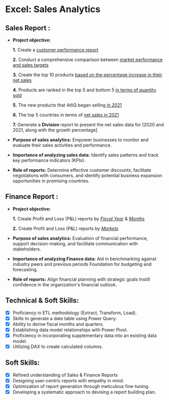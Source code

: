 # Excel: Sales Analytics

## Sales Report :


- **Project objective:** 

    **1.** Create a [customer performance report](https://github.com/BoniBoban/Excel-Sales-Analytics/blob/main/Customer%20Performance%20Report.pdf)

    **2.** Conduct a comprehensive comparison between [market performance and sales targets](https://github.com/BoniBoban/Excel-Sales-Analytics/blob/main/Market%20Performance%20vs%20Target%20Report.pdf)
  
   **3.** Create the top 10 products [based on the percentage increase in their net sales](https://github.com/BoniBoban/Excel-Sales-Analytics/blob/main/Top_10_products.pdf)
  
   **4.** Products are ranked in the top 5 and bottom 5 [in terms of quantity sold](https://github.com/BoniBoban/Excel-Sales-Analytics/blob/main/Top_bottom_5_products.pdf)
  
   **5.** The new products that AtliQ began selling [in 2021](https://github.com/BoniBoban/Excel-Sales-Analytics/blob/main/New_products.pdf)

   **6.** The top 5 countries in terms of [net sales in 2021](https://github.com/BoniBoban/Excel-Sales-Analytics/blob/main/Top_5_countries.pdf)

   **7.** Generate a **Division** report to present the net sales data for [2020 and 2021, along with the growth percentage]
- **Purpose of sales analytics:** Empower businesses to monitor and evaluate their sales activities and performance.

- **Importance of analyzing sales data:** Identify sales patterns and track key performance indicators (KPIs).

- **Role of reports:** Determine effective customer discounts, facilitate negotiations with consumers, and identify potential business expansion opportunities in promising countries.


## Finance Report :

- **Project objective:** 

    **1.** Create Profit and Loss (P&L) reports by _[Fiscal Year](https://github.com/BoniBoban/Excel-Sales-Analytics/blob/main/P%26L%20Statement%20by%20Fiscal%20Year.pdf)_ & _[Months](https://github.com/BoniBoban/Excel-Sales-Analytics/blob/main/P%26L%20Statement%20by%20Months.pdf)_

   **2.** Create Profit and Loss (P&L) reports by _[Markets](https://github.com/BoniBoban/Excel-Sales-Analytics/blob/main/P%26L%20Statement%20by%20Markets.pdf)_

- **Purpose of sales analytics:** Evaluation of financial performance, support decision-making, and facilitate communication with stakeholders.

- **Importance of analyzing Finance data:** Aid in benchmarking against industry peers and previous periods Foundation for budgeting and forecasting.

- **Role of reports:** Align financial planning with strategic goals Instill confidence in the organization's financial outlook.


## Technical & Soft Skills:
- [x]	Proficiency in ETL methodology (Extract, Transform, Load).
- [x]	Skills to generate a date table using Power Query.
- [x]	Ability to derive fiscal months and quarters.
- [x]	Establishing data model relationships with Power Pivot.
- [x]	Proficiency in incorporating supplementary data into an existing data model.
- [x]	Utilizing DAX to create calculated columns.

## Soft Skills:
- [x]	Refined understanding of Sales & Finance Reports
- [x]	Designing user-centric reports with empathy in mind.
- [x]	Optimization of report generation through meticulous fine-tuning.
- [x]	Developing a systematic approach to devising a report building plan.
